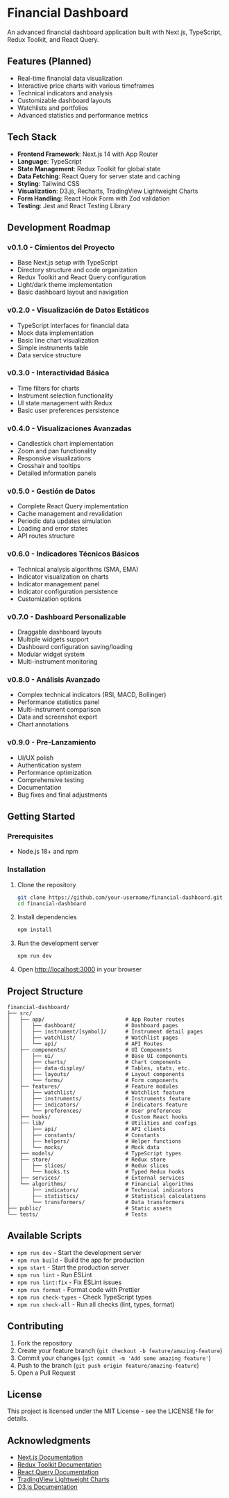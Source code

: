 # Financial Dashboard

An advanced financial dashboard application built with Next.js, TypeScript, Redux Toolkit, and React Query.

## Features (Planned)

- Real-time financial data visualization
- Interactive price charts with various timeframes
- Technical indicators and analysis
- Customizable dashboard layouts
- Watchlists and portfolios
- Advanced statistics and performance metrics

## Tech Stack

- **Frontend Framework**: Next.js 14 with App Router
- **Language**: TypeScript
- **State Management**: Redux Toolkit for global state
- **Data Fetching**: React Query for server state and caching
- **Styling**: Tailwind CSS
- **Visualization**: D3.js, Recharts, TradingView Lightweight Charts
- **Form Handling**: React Hook Form with Zod validation
- **Testing**: Jest and React Testing Library

## Development Roadmap

### v0.1.0 - Cimientos del Proyecto

- Base Next.js setup with TypeScript
- Directory structure and code organization
- Redux Toolkit and React Query configuration
- Light/dark theme implementation
- Basic dashboard layout and navigation

### v0.2.0 - Visualización de Datos Estáticos

- TypeScript interfaces for financial data
- Mock data implementation
- Basic line chart visualization
- Simple instruments table
- Data service structure

### v0.3.0 - Interactividad Básica

- Time filters for charts
- Instrument selection functionality
- UI state management with Redux
- Basic user preferences persistence

### v0.4.0 - Visualizaciones Avanzadas

- Candlestick chart implementation
- Zoom and pan functionality
- Responsive visualizations
- Crosshair and tooltips
- Detailed information panels

### v0.5.0 - Gestión de Datos

- Complete React Query implementation
- Cache management and revalidation
- Periodic data updates simulation
- Loading and error states
- API routes structure

### v0.6.0 - Indicadores Técnicos Básicos

- Technical analysis algorithms (SMA, EMA)
- Indicator visualization on charts
- Indicator management panel
- Indicator configuration persistence
- Customization options

### v0.7.0 - Dashboard Personalizable

- Draggable dashboard layouts
- Multiple widgets support
- Dashboard configuration saving/loading
- Modular widget system
- Multi-instrument monitoring

### v0.8.0 - Análisis Avanzado

- Complex technical indicators (RSI, MACD, Bollinger)
- Performance statistics panel
- Multi-instrument comparison
- Data and screenshot export
- Chart annotations

### v0.9.0 - Pre-Lanzamiento

- UI/UX polish
- Authentication system
- Performance optimization
- Comprehensive testing
- Documentation
- Bug fixes and final adjustments

## Getting Started

### Prerequisites

- Node.js 18+ and npm

### Installation

1. Clone the repository

   ```bash
   git clone https://github.com/your-username/financial-dashboard.git
   cd financial-dashboard
   ```

2. Install dependencies

   ```bash
   npm install
   ```

3. Run the development server

   ```bash
   npm run dev
   ```

4. Open [http://localhost:3000](http://localhost:3000) in your browser

## Project Structure

```
financial-dashboard/
├── src/
│   ├── app/                          # App Router routes
│   │   ├── dashboard/                # Dashboard pages
│   │   ├── instrument/[symbol]/      # Instrument detail pages
│   │   ├── watchlist/                # Watchlist pages
│   │   └── api/                      # API Routes
│   ├── components/                   # UI Components
│   │   ├── ui/                       # Base UI components
│   │   ├── charts/                   # Chart components
│   │   ├── data-display/             # Tables, stats, etc.
│   │   ├── layouts/                  # Layout components
│   │   └── forms/                    # Form components
│   ├── features/                     # Feature modules
│   │   ├── watchlist/                # Watchlist feature
│   │   ├── instruments/              # Instruments feature
│   │   ├── indicators/               # Indicators feature
│   │   └── preferences/              # User preferences
│   ├── hooks/                        # Custom React hooks
│   ├── lib/                          # Utilities and configs
│   │   ├── api/                      # API clients
│   │   ├── constants/                # Constants
│   │   ├── helpers/                  # Helper functions
│   │   └── mocks/                    # Mock data
│   ├── models/                       # TypeScript types
│   ├── store/                        # Redux store
│   │   ├── slices/                   # Redux slices
│   │   └── hooks.ts                  # Typed Redux hooks
│   ├── services/                     # External services
│   └── algorithms/                   # Financial algorithms
│       ├── indicators/               # Technical indicators
│       ├── statistics/               # Statistical calculations
│       └── transformers/             # Data transformers
├── public/                           # Static assets
└── tests/                            # Tests
```

## Available Scripts

- `npm run dev` - Start the development server
- `npm run build` - Build the app for production
- `npm start` - Start the production server
- `npm run lint` - Run ESLint
- `npm run lint:fix` - Fix ESLint issues
- `npm run format` - Format code with Prettier
- `npm run check-types` - Check TypeScript types
- `npm run check-all` - Run all checks (lint, types, format)

## Contributing

1. Fork the repository
2. Create your feature branch (`git checkout -b feature/amazing-feature`)
3. Commit your changes (`git commit -m 'Add some amazing feature'`)
4. Push to the branch (`git push origin feature/amazing-feature`)
5. Open a Pull Request

## License

This project is licensed under the MIT License - see the LICENSE file for details.

## Acknowledgments

- [Next.js Documentation](https://nextjs.org/docs)
- [Redux Toolkit Documentation](https://redux-toolkit.js.org/)
- [React Query Documentation](https://tanstack.com/query/latest)
- [TradingView Lightweight Charts](https://github.com/tradingview/lightweight-charts)
- [D3.js Documentation](https://d3js.org/)
